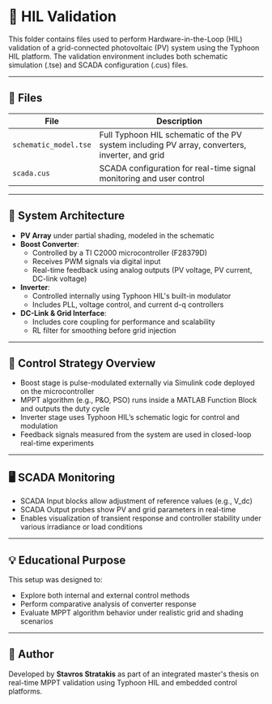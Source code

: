 # 📂 HIL Validation

This folder contains files used to perform Hardware-in-the-Loop (HIL) validation of a grid-connected photovoltaic (PV) system using the Typhoon HIL platform. The validation environment includes both schematic simulation (.tse) and SCADA configuration (.cus) files.

---

## 📄 Files

| File                   | Description                                                                 |
|------------------------|-----------------------------------------------------------------------------|
| `schematic_model.tse`  | Full Typhoon HIL schematic of the PV system including PV array, converters, inverter, and grid |
| `scada.cus`            | SCADA configuration for real-time signal monitoring and user control       |

---

## 🔧 System Architecture

- **PV Array** under partial shading, modeled in the schematic
- **Boost Converter**:
  - Controlled by a TI C2000 microcontroller (F28379D)
  - Receives PWM signals via digital input
  - Real-time feedback using analog outputs (PV voltage, PV current, DC-link voltage)
- **Inverter**:
  - Controlled internally using Typhoon HIL's built-in modulator
  - Includes PLL, voltage control, and current d-q controllers
- **DC-Link & Grid Interface**:
  - Includes core coupling for performance and scalability
  - RL filter for smoothing before grid injection

---

## 🧪 Control Strategy Overview

- Boost stage is pulse-modulated externally via Simulink code deployed on the microcontroller
- MPPT algorithm (e.g., P&O, PSO) runs inside a MATLAB Function Block and outputs the duty cycle
- Inverter stage uses Typhoon HIL’s schematic logic for control and modulation
- Feedback signals measured from the system are used in closed-loop real-time experiments

---

## 🖥️ SCADA Monitoring

- SCADA Input blocks allow adjustment of reference values (e.g., V_dc)
- SCADA Output probes show PV and grid parameters in real-time
- Enables visualization of transient response and controller stability under various irradiance or load conditions

---

## 💡 Educational Purpose

This setup was designed to:
- Explore both internal and external control methods
- Perform comparative analysis of converter response
- Evaluate MPPT algorithm behavior under realistic grid and shading scenarios

---

## 🧠 Author

Developed by **Stavros Stratakis** as part of an integrated master's thesis on real-time MPPT validation using Typhoon HIL and embedded control platforms.
